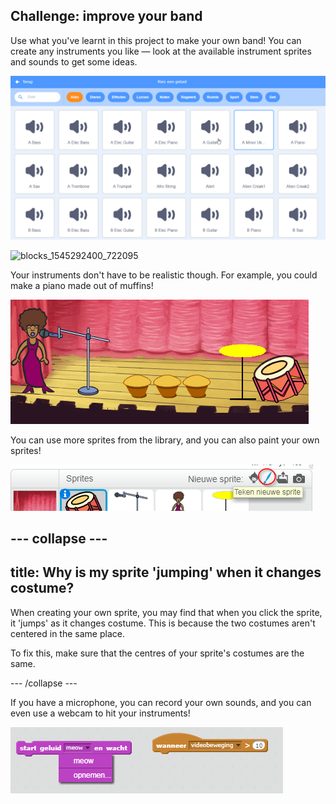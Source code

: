 ## Challenge: improve your band

Use what you've learnt in this project to make your own band! You can create any instruments you like — look at the available instrument sprites and sounds to get some ideas.

![screenshot](images/band-ideas-sounds.png)

![blocks_1545292400_722095](images/blocks_1545292400_722095.png)

Your instruments don't have to be realistic though. For example, you could make a piano made out of muffins!

![screenshot](images/band-piano.png)

You can use more sprites from the library, and you can also paint your own sprites!

![screenshot](images/band-draw.png)

## \--- collapse \---

## title: Why is my sprite 'jumping' when it changes costume?

When creating your own sprite, you may find that when you click the sprite, it 'jumps' as it changes costume. This is because the two costumes aren't centered in the same place.

To fix this, make sure that the centres of your sprite's costumes are the same.

\--- /collapse \---

If you have a microphone, you can record your own sounds, and you can even use a webcam to hit your instruments!

![screenshot](images/band-io.png)